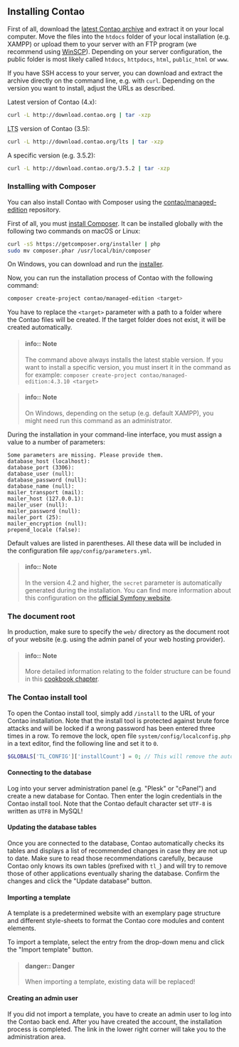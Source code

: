 ## Installing Contao

First of all, download the [latest Contao archive][1] and extract it on your
local computer. Move the files into the `htdocs` folder of your local
installation (e.g. XAMPP) or upload them to your server with an FTP program (we
recommend using [WinSCP][2]). Depending on your server configuration, the public
folder is most likely called `htdocs`, `httpdocs`, `html`, `public_html` or `www`.

If you have SSH access to your server, you can download and extract the 
archive directly on the command line, e.g. with `curl`. Depending on the
version you want to install, adjust the URLs as described.

Latest version of Contao (4.x):
```bash
curl -L http://download.contao.org | tar -xzp
```

<abbr title="Long Term Support">LTS</abbr> version of Contao (3.5):
```bash
curl -L http://download.contao.org/lts | tar -xzp
```

A specific version (e.g. 3.5.2):
```bash
curl -L http://download.contao.org/3.5.2 | tar -xzp
```


### Installing with Composer

You can also install Contao with Composer using the [contao/managed-edition][3]
repository.

First of all, you must [install Composer][4]. It can be installed globally with
the following two commands on macOS or Linux:

```bash
curl -sS https://getcomposer.org/installer | php
sudo mv composer.phar /usr/local/bin/composer
```

On Windows, you can download and run the [installer][5].

Now, you can run the installation process of Contao with the following command:

```bash
composer create-project contao/managed-edition <target>
```

You have to replace the `<target>` parameter with a path to a folder where the
Contao files will be created. If the target folder does not exist, it will be
created automatically.

> #### info:: Note
> The command above always installs the latest stable version. If you
> want to install a specific version, you must insert it in the command as for
> example: `composer create-project contao/managed-edition:4.3.10 <target>`

<!-- Quote break -->

> #### info:: Note
> On Windows, depending on the setup (e.g. default XAMPP), you might need run
> this command as an administrator.

During the installation in your command-line interface, you must assign a value
to a number of parameters:

```
Some parameters are missing. Please provide them.
database_host (localhost):
database_port (3306):
database_user (null):
database_password (null):
database_name (null):
mailer_transport (mail):
mailer_host (127.0.0.1):
mailer_user (null):
mailer_password (null):
mailer_port (25):
mailer_encryption (null):
prepend_locale (false):
```

Default values are listed in parentheses. All these data will be included in the
configuration file `app/config/parameters.yml`.

> #### info:: Note
> In the version 4.2 and higher, the `secret` parameter is
> automatically generated during the installation. You can find more information
> about this configuration on the [official Symfony website][6].


### The document root

In production, make sure to specify the `web/` directory as the document root
of your website (e.g. using the admin panel of your web hosting provider).

> #### info:: Note
> More detailed information relating to the folder structure can be found in
> this [cookbook chapter][7].


### The Contao install tool

To open the Contao install tool, simply add `/install` to the URL of
your Contao installation. Note that the install tool is protected against brute
force attacks and will be locked if a wrong password has been entered three
times in a row. To remove the lock, open file `system/config/localconfig.php` in
a text editor, find the following line and set it to `0`.

```php
$GLOBALS['TL_CONFIG']['installCount'] = 0; // This will remove the automatic lock
```


#### Connecting to the database

Log into your server administration panel (e.g. "Plesk" or "cPanel") and create
a new database for Contao. Then enter the login credentials in the Contao
install tool. Note that the Contao default character set `UTF-8` is written as
`UTF8` in MySQL!


#### Updating the database tables

Once you are connected to the database, Contao automatically checks its tables
and displays a list of recommended changes in case they are not up to date. Make
sure to read those recommendations carefully, because Contao only knows its own
tables (prefixed with `tl_`) and will try to remove those of other applications
eventually sharing the database. Confirm the changes and click the "Update
database" button.


#### Importing a template

A template is a predetermined website with an exemplary page structure and different
style-sheets to format the Contao core modules and content elements.

To import a template, select the entry from the drop-down menu and click the "Import
template" button.

> #### danger:: Danger
> When importing a template, existing data will be replaced!


#### Creating an admin user

If you did not import a template, you have to create an admin user to log into
the Contao back end. After you have created the account, the installation
process is completed. The link in the lower right corner will take you to the
administration area.


[1]: https://contao.org/en/download.html
[2]: http://www.winscp.net/
[3]: https://github.com/contao/managed-edition
[4]: https://getcomposer.org/download/
[5]: https://getcomposer.org/doc/00-intro.md#using-the-installer
[6]: http://symfony.com/doc/current/reference/configuration/framework.html#secret
[7]: https://docs.contao.org/books/cookbook/en/folder-structure.html
